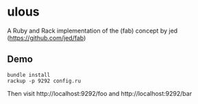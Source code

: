 ulous
=====

A Ruby and Rack implementation of the (fab) concept by jed (https://github.com/jed/fab)

## Demo

    bundle install
    rackup -p 9292 config.ru

Then visit http://localhost:9292/foo and http://localhost:9292/bar